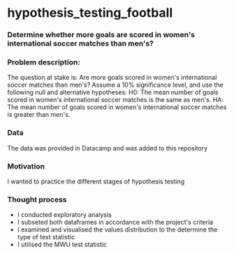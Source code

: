 # hypothesis_testing_football

### Determine whether more goals are scored in women's international soccer matches than men's?

### Problem description:
The question at stake is:
Are more goals scored in women's international soccer matches than men's?
Assume a 10% significance level, and use the following null and alternative hypotheses:
H0: The mean number of goals scored in women's international soccer matches is the same as men's.
HA: The mean number of goals scored in women's international soccer matches is greater than men's.


### Data 
The data was provided in Datacamp and was added to this repository


### Motivation
I wanted to practice the different stages of hypothesis testing


### Thought process
- I conducted exploratory analysis
- I subseted both dataframes in accordance with the project's criteria
- I examined and visualised the values distribution to the determine the type of test statistic
- I utilised the MWU test statistic
